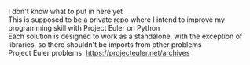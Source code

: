 I don't know what to put in here yet\
This is supposed to be a private repo where I intend to improve my programming skill with Project Euler on Python\
Each solution is designed to work as a standalone, with the exception of libraries, so there shouldn't be imports from other problems\
Project Euler problems: https://projecteuler.net/archives
